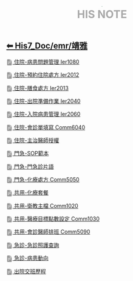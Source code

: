 <div style="text-align:center;padding-bottom: 20px">
  <div style="width: 100%;">
      <img src="../../his_clin/img/open-book.png" style="zoom:15%;" />
  </div>
  <b style="color: darkgray; font-size: 28px; margin-top: 10px">HIS NOTE</b>
</div>

## [⬅ His7_Doc/emr/靖雅](./His7_Doc_emr.md)

[<img src="../img/document2.png" style="zoom:3.2%; opacity:40%; vertical-align: middle;" /> 住院-病患問題管理 Ier1080](../../His7_Doc/emr/靖雅/住院-病患問題管理.md)

[<img src="../img/document2.png" style="zoom:3.2%; opacity:40%; vertical-align: middle;" /> 住院-預約住院處方 Ier2012](../../His7_Doc/emr/靖雅/住院-預約住院處方.md)

[<img src="../img/document2.png" style="zoom:3.2%; opacity:40%; vertical-align: middle;" /> 住院-膳食處方 Ier2013](../../His7_Doc/emr/靖雅/住院-膳食處方.md)

[<img src="../img/document2.png" style="zoom:3.2%; opacity:40%; vertical-align: middle;" /> 住院-出院準備作業 Ier2040](../../His7_Doc/emr/靖雅/住院-出院準備作業.md)

[<img src="../img/document2.png" style="zoom:3.2%; opacity:40%; vertical-align: middle;" /> 住院-入院病患管理 Ier2060](../../His7_Doc/emr/靖雅/住院-入院病患管理.md)

[<img src="../img/document2.png" style="zoom:3.2%; opacity:40%; vertical-align: middle;" /> 住院-會診單填寫 Comm6040](../../His7_Doc/emr/靖雅/住院-會診單填寫.md)

[<img src="../img/document2.png" style="zoom:3.2%; opacity:40%; vertical-align: middle;" /> 住院-主治醫師授權](../../His7_Doc/emr/靖雅/住院-主治醫師授權.md)

[<img src="../img/document2.png" style="zoom:3.2%; opacity:40%; vertical-align: middle;" /> 門急-SOP範本](../../His7_Doc/emr/靖雅/門急-SOP範本.md)

[<img src="../img/document2.png" style="zoom:3.2%; opacity:40%; vertical-align: middle;" /> 門急-門急診片語](../../His7_Doc/emr/靖雅/門急-門急診片語.md)

[<img src="../img/document2.png" style="zoom:3.2%; opacity:40%; vertical-align: middle;" /> 門急-化療處方 Comm5050](../../His7_Doc/emr/靖雅/門急-化療處方.md)

[<img src="../img/document2.png" style="zoom:3.2%; opacity:40%; vertical-align: middle;" /> 共用-化療套餐](../../His7_Doc/emr/靖雅/共用-化療套餐.md)

[<img src="../img/document2.png" style="zoom:3.2%; opacity:40%; vertical-align: middle;" /> 共用-衛教主檔 Comm1020](../../His7_Doc/emr/靖雅/共用-衛教主檔.md)

[<img src="../img/document2.png" style="zoom:3.2%; opacity:40%; vertical-align: middle;" /> 共用-醫療目標點數設定 Comm1030](../../His7_Doc/emr/靖雅/共用-醫療目標點數設定.md)

[<img src="../img/document2.png" style="zoom:3.2%; opacity:40%; vertical-align: middle;" /> 共用-會診醫師排班 Comm5090](../../His7_Doc/emr/靖雅/共用-會診醫師排班.md)

[<img src="../img/document2.png" style="zoom:3.2%; opacity:40%; vertical-align: middle;" /> 急診-急診照護查詢](../../His7_Doc/emr/靖雅/急診-急診照護查詢.md)

[<img src="../img/document2.png" style="zoom:3.2%; opacity:40%; vertical-align: middle;" /> 急診-病患動向](../../His7_Doc/emr/靖雅/急診-病患動向.md)

[<img src="../img/document2.png" style="zoom:3.2%; opacity:40%; vertical-align: middle;" /> 出院交班歷程](../../His7_Doc/emr/靖雅/出院交班歷程.md)
